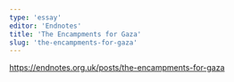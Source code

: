 ```yaml
---
type: 'essay'
editor: 'Endnotes'
title: 'The Encampments for Gaza'
slug: 'the-encampments-for-gaza'
---
```


https://endnotes.org.uk/posts/the-encampments-for-gaza